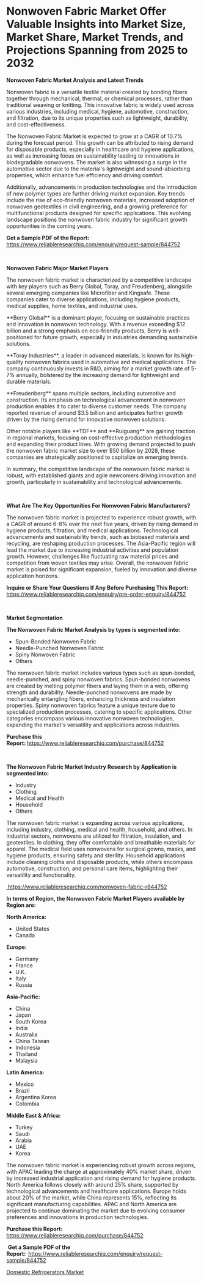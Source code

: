 <p><h1>Nonwoven Fabric Market Offer Valuable Insights into Market Size, Market Share, Market Trends, and Projections Spanning from 2025 to 2032</h1></p><p><strong>Nonwoven Fabric Market Analysis and Latest Trends</strong></p>
<p><p>Nonwoven fabric is a versatile textile material created by bonding fibers together through mechanical, thermal, or chemical processes, rather than traditional weaving or knitting. This innovative fabric is widely used across various industries, including medical, hygiene, automotive, construction, and filtration, due to its unique properties such as lightweight, durability, and cost-effectiveness.</p><p>The Nonwoven Fabric Market is expected to grow at a CAGR of 10.7% during the forecast period. This growth can be attributed to rising demand for disposable products, especially in healthcare and hygiene applications, as well as increasing focus on sustainability leading to innovations in biodegradable nonwovens. The market is also witnessing a surge in the automotive sector due to the material's lightweight and sound-absorbing properties, which enhance fuel efficiency and driving comfort.</p><p>Additionally, advancements in production technologies and the introduction of new polymer types are further driving market expansion. Key trends include the rise of eco-friendly nonwoven materials, increased adoption of nonwoven geotextiles in civil engineering, and a growing preference for multifunctional products designed for specific applications. This evolving landscape positions the nonwoven fabric industry for significant growth opportunities in the coming years.</p></p>
<p><strong>Get a Sample PDF of the Report:&nbsp;</strong> <a href="https://www.reliableresearchiq.com/enquiry/request-sample/844752?utm_campaign=2267&utm_medium=2&utm_source=Github&utm_content=ia&utm_term=06022025&utm_id=nonwoven-fabric">https://www.reliableresearchiq.com/enquiry/request-sample/844752</a></p>
<p>&nbsp;</p>
<p><strong>Nonwoven Fabric Major Market Players</strong></p>
<p><p>The nonwoven fabric market is characterized by a competitive landscape with key players such as Berry Global, Toray, and Freudenberg, alongside several emerging companies like Microfiber and Kingsafe. These companies cater to diverse applications, including hygiene products, medical supplies, home textiles, and industrial uses.</p><p>**Berry Global** is a dominant player, focusing on sustainable practices and innovation in nonwoven technology. With a revenue exceeding $12 billion and a strong emphasis on eco-friendly products, Berry is well-positioned for future growth, especially in industries demanding sustainable solutions.</p><p>**Toray Industries**, a leader in advanced materials, is known for its high-quality nonwoven fabrics used in automotive and medical applications. The company continuously invests in R&D, aiming for a market growth rate of 5-7% annually, bolstered by the increasing demand for lightweight and durable materials.</p><p>**Freudenberg** spans multiple sectors, including automotive and construction. Its emphasis on technological advancement in nonwoven production enables it to cater to diverse customer needs. The company reported revenue of around $3.5 billion and anticipates further growth driven by the rising demand for innovative nonwoven solutions.</p><p>Other notable players like **TDF** and **Ruiguang** are gaining traction in regional markets, focusing on cost-effective production methodologies and expanding their product lines. With growing demand projected to push the nonwoven fabric market size to over $50 billion by 2028, these companies are strategically positioned to capitalize on emerging trends.</p><p>In summary, the competitive landscape of the nonwoven fabric market is robust, with established giants and agile newcomers driving innovation and growth, particularly in sustainability and technological advancements.</p></p>
<p>&nbsp;</p>
<p><strong>What Are The Key Opportunities For Nonwoven Fabric Manufacturers?</strong></p>
<p><p>The nonwoven fabric market is projected to experience robust growth, with a CAGR of around 6-8% over the next five years, driven by rising demand in hygiene products, filtration, and medical applications. Technological advancements and sustainability trends, such as biobased materials and recycling, are reshaping production processes. The Asia-Pacific region will lead the market due to increasing industrial activities and population growth. However, challenges like fluctuating raw material prices and competition from woven textiles may arise. Overall, the nonwoven fabric market is poised for significant expansion, fueled by innovation and diverse application horizons.</p></p>
<p><strong>Inquire or Share Your Questions If Any Before Purchasing This Report:</strong> <a href="https://www.reliableresearchiq.com/enquiry/pre-order-enquiry/844752?utm_campaign=2267&utm_medium=2&utm_source=Github&utm_content=ia&utm_term=06022025&utm_id=nonwoven-fabric">https://www.reliableresearchiq.com/enquiry/pre-order-enquiry/844752</a></p>
<p>&nbsp;</p>
<p><strong>Market Segmentation</strong></p>
<p><strong>The Nonwoven Fabric Market Analysis by types is segmented into:</strong></p>
<p><ul><li>Spun-Bonded Nonwoven Fabric</li><li>Needle-Punched Nonwoven Fabric</li><li>Spiny Nonwoven Fabric</li><li>Others</li></ul></p>
<p><p>The nonwoven fabric market includes various types such as spun-bonded, needle-punched, and spiny nonwoven fabrics. Spun-bonded nonwovens are created by melting polymer fibers and laying them in a web, offering strength and durability. Needle-punched nonwovens are made by mechanically entangling fibers, enhancing thickness and insulation properties. Spiny nonwoven fabrics feature a unique texture due to specialized production processes, catering to specific applications. Other categories encompass various innovative nonwoven technologies, expanding the market's versatility and applications across industries.</p></p>
<p><strong>Purchase this Report:&nbsp;</strong><a href="https://www.reliableresearchiq.com/purchase/844752?utm_campaign=2267&utm_medium=2&utm_source=Github&utm_content=ia&utm_term=06022025&utm_id=nonwoven-fabric">https://www.reliableresearchiq.com/purchase/844752</a></p>
<p>&nbsp;</p>
<p><strong>The Nonwoven Fabric Market Industry Research by Application is segmented into:</strong></p>
<p><ul><li>Industry</li><li>Clothing</li><li>Medical and Health</li><li>Household</li><li>Others</li></ul></p>
<p><p>The nonwoven fabric market is expanding across various applications, including industry, clothing, medical and health, household, and others. In industrial sectors, nonwovens are utilized for filtration, insulation, and geotextiles. In clothing, they offer comfortable and breathable materials for apparel. The medical field uses nonwovens for surgical gowns, masks, and hygiene products, ensuring safety and sterility. Household applications include cleaning cloths and disposable products, while others encompass automotive, construction, and personal care items, highlighting their versatility and functionality.</p></p>
<p><a href="https://www.reliableresearchiq.com/nonwoven-fabric-r844752?utm_campaign=2267&utm_medium=2&utm_source=Github&utm_content=ia&utm_term=06022025&utm_id=nonwoven-fabric">&nbsp;https://www.reliableresearchiq.com/nonwoven-fabric-r844752</a></p>
<p><strong>In terms of Region, the Nonwoven Fabric Market Players available by Region are:</strong></p>
<p>
    <p> <strong> North America: </strong>
        <ul>
            <li>United States</li>
            <li>Canada</li>
        </ul>
        </p> 
    <p> <strong> Europe: </strong>
        <ul>
            <li>Germany</li>
            <li>France</li>
            <li>U.K.</li>
            <li>Italy</li>
            <li>Russia</li>
        </ul>
        </p> 
    <p> <strong> Asia-Pacific: </strong>
        <ul>
            <li>China</li>
            <li>Japan</li>
            <li>South Korea</li>
            <li>India</li>
            <li>Australia</li>
            <li>China Taiwan</li>
            <li>Indonesia</li>
            <li>Thailand</li>
            <li>Malaysia</li>
        </ul>
        </p> 
    <p> <strong> Latin America: </strong>
        <ul>
            <li>Mexico</li>
            <li>Brazil</li>
            <li>Argentina Korea</li>
            <li>Colombia</li>
        </ul>
        </p> 
    <p> <strong> Middle East & Africa: </strong>
        <ul>
            <li>Turkey</li>
            <li>Saudi</li>
            <li>Arabia</li>
            <li>UAE</li>
            <li>Korea</li>
        </ul>
    </p>
    </p>
<p><p>The nonwoven fabric market is experiencing robust growth across regions, with APAC leading the charge at approximately 40% market share, driven by increased industrial application and rising demand for hygiene products. North America follows closely with around 25% share, supported by technological advancements and healthcare applications. Europe holds about 20% of the market, while China represents 15%, reflecting its significant manufacturing capabilities. APAC and North America are projected to continue dominating the market due to evolving consumer preferences and innovations in production technologies.</p></p>
<p><strong>Purchase this Report: </strong><a href="https://www.reliableresearchiq.com/purchase/844752?utm_campaign=2267&utm_medium=2&utm_source=Github&utm_content=ia&utm_term=06022025&utm_id=nonwoven-fabric">https://www.reliableresearchiq.com/purchase/844752</a></p>
<p>&nbsp;<strong>Get a Sample PDF of the Report:&nbsp;&nbsp;</strong><a href="https://www.reliableresearchiq.com/enquiry/request-sample/844752?utm_campaign=2267&utm_medium=2&utm_source=Github&utm_content=ia&utm_term=06022025&utm_id=nonwoven-fabric">https://www.reliableresearchiq.com/enquiry/request-sample/844752</a></p>
<p><strong></strong></p>
<p><p><a href="https://github.com/steidmindy199393/Market-Research-Report-List-1/blob/main/domestic-refrigerators-market.md?utm_campaign=2267&utm_medium=2&utm_source=Github&utm_content=ia&utm_term=06022025&utm_id=nonwoven-fabric">Domestic Refrigerators Market</a></p></p>